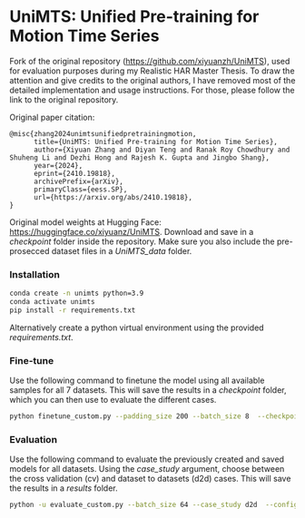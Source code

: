 # UniMTS: Unified Pre-training for Motion Time Series

Fork of the original repository (https://github.com/xiyuanzh/UniMTS), used for evaluation purposes during my Realistic HAR Master Thesis. To draw the attention and give credits to the original authors, I have removed most of the detailed implementation and usage instructions. For those, please follow the link to the original repository. 

Original paper citation:
```
@misc{zhang2024unimtsunifiedpretrainingmotion,
      title={UniMTS: Unified Pre-training for Motion Time Series}, 
      author={Xiyuan Zhang and Diyan Teng and Ranak Roy Chowdhury and Shuheng Li and Dezhi Hong and Rajesh K. Gupta and Jingbo Shang},
      year={2024},
      eprint={2410.19818},
      archivePrefix={arXiv},
      primaryClass={eess.SP},
      url={https://arxiv.org/abs/2410.19818}, 
}
```
Original model weights at Hugging Face: https://huggingface.co/xiyuanz/UniMTS. Download and save in a _checkpoint_ folder inside the repository. Make sure you also include the pre-prosecced dataset files in a _UniMTS_data_ folder.

### Installation

```sh
conda create -n unimts python=3.9
conda activate unimts
pip install -r requirements.txt
```

Alternatively create a python virtual environment using the provided _requirements.txt_. 

### Fine-tune

Use the following command to finetune the model using all available samples for all 7 datasets. This will save the results in a _checkpoint_ folder, which you can then use to evaluate the different cases. 

```sh
python finetune_custom.py --padding_size 200 --batch_size 8  --checkpoint './checkpoint/UniMTS.pth' --config_path './label_dictionary.json' --joint_list 21 --original_sampling_rate 25 --num_class 7 --case_study cv
```

### Evaluation

Use the following command to evaluate the previously created and saved models for all datasets. Using the _case_study_ argument, choose between the cross validation (cv) and dataset to datasets (d2d) cases. This will save the results in a _results_ folder. 

```sh
python -u evaluate_custom.py --batch_size 64 --case_study d2d  --config_path './label_dictionary.json' --joint_list 21 --original_sampling_rate 25  --num_class 7
```


